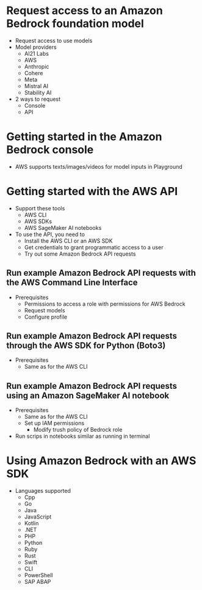 # Request access to an Amazon Bedrock foundation model
- Request access to use models
- Model providers
    - AI21 Labs
    - AWS
    - Anthropic
    - Cohere
    - Meta
    - Mistral AI
    - Stability AI
- 2 ways to request
    - Console
    - API

# Getting started in the Amazon Bedrock console
- AWS supports texts/images/videos for model inputs in Playground

# Getting started with the AWS API
- Support these tools
    - AWS CLI
    - AWS SDKs
    - AWS SageMaker AI notebooks
- To use the API, you need to
    - Install the AWS CLI or an AWS SDK
    - Get credentials to grant programmatic access to a user
    - Try out some Amazon Bedrock API requests
## Run example Amazon Bedrock API requests with the AWS Command Line Interface
- Prerequisites
    - Permissions to access a role with permissions for AWS Bedrock
    - Request models
    - Configure profile
## Run example Amazon Bedrock API requests through the AWS SDK for Python (Boto3)
- Prerequisites
    - Same as for the AWS CLI
## Run example Amazon Bedrock API requests using an Amazon SageMaker AI notebook
- Prerequisites
    - Same as for the AWS CLI
    - Set up IAM permissions
        - Modify trush policy of Bedrock role
- Run scrips in notebooks similar as running in terminal

# Using Amazon Bedrock with an AWS SDK
- Languages supported
    - Cpp
    - Go
    - Java
    - JavaScript
    - Kotlin
    - .NET
    - PHP
    - Python
    - Ruby
    - Rust
    - Swift
    - CLI
    - PowerShell
    - SAP ABAP